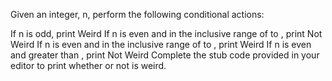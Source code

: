 Given an integer, n, perform the following conditional actions:

If n is odd, print Weird
If n is even and in the inclusive range of  to , print Not Weird
If n is even and in the inclusive range of  to , print Weird
If n is even and greater than , print Not Weird
Complete the stub code provided in your editor to print whether or not  is weird.

